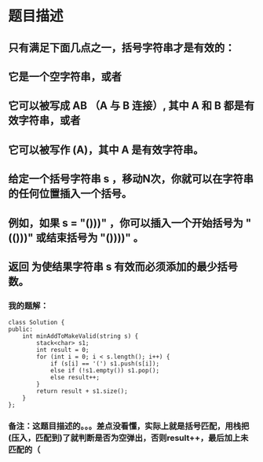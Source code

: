 # 题目描述
## 只有满足下面几点之一，括号字符串才是有效的：
## 它是一个空字符串，或者
## 它可以被写成 AB （A 与 B 连接）, 其中 A 和 B 都是有效字符串，或者
## 它可以被写作 (A)，其中 A 是有效字符串。
## 给定一个括号字符串 s ，移动N次，你就可以在字符串的任何位置插入一个括号。
## 例如，如果 s = "()))" ，你可以插入一个开始括号为 "(()))" 或结束括号为 "())))" 。
## 返回 为使结果字符串 s 有效而必须添加的最少括号数。
### 我的题解：
```
class Solution {
public:
    int minAddToMakeValid(string s) {
        stack<char> s1;
        int result = 0;
        for (int i = 0; i < s.length(); i++) {
            if (s[i] == '(') s1.push(s[i]);
            else if (!s1.empty()) s1.pop();
            else result++; 
        }
        return result + s1.size();
    }
};
```
### **备注**：这题目描述的。。。差点没看懂，实际上就是括号匹配，用栈把(压入，匹配到)了就判断是否为空弹出，否则result++，最后加上未匹配的（
